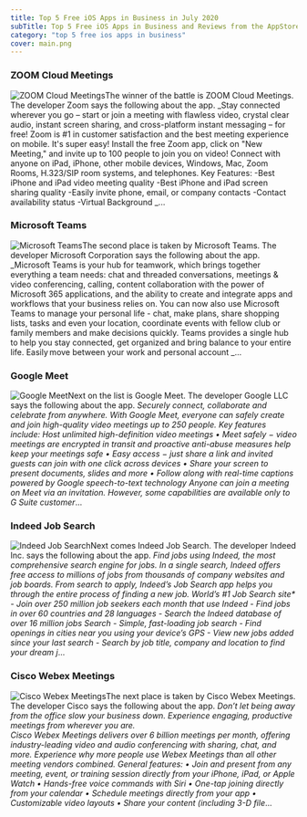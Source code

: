 ```yaml
---
title: Top 5 Free iOS Apps in Business in July 2020
subTitle: Top 5 Free iOS Apps in Business and Reviews from the AppStore in July 2020.
category: "top 5 free ios apps in business"
cover: main.png
---
```


### ZOOM Cloud Meetings

![ZOOM Cloud Meetings](https://is5-ssl.mzstatic.com/image/thumb/Purple124/v4/b7/6a/f0/b76af0ad-b68f-9abf-db78-1d6ef3500111/AppIcon-0-0-1x_U007emarketing-0-0-0-9-0-85-220.png/100x100bb.png)The winner of the battle is ZOOM Cloud Meetings. The developer Zoom says the following about the app. _Stay connected wherever you go – start or join a meeting with flawless video, crystal clear audio, instant screen sharing, and cross-platform instant messaging – for free!  Zoom is #1 in customer satisfaction and the best meeting experience on mobile.   It's super easy! Install the free Zoom app, click on "New Meeting," and invite up to 100 people to join you on video!  Connect with anyone on iPad, iPhone, other mobile devices, Windows, Mac, Zoom Rooms, H.323/SIP room systems, and telephones.  Key Features: -Best iPhone and iPad video meeting quality -Best iPhone and iPad screen sharing quality -Easily invite phone, email, or company contacts -Contact availability status -Virtual Background _...

### Microsoft Teams

![Microsoft Teams](https://is4-ssl.mzstatic.com/image/thumb/Purple114/v4/e3/4f/fd/e34ffdcf-6912-66bf-1c1f-20deb92e75b7/AppIcon-0-0-1x_U007emarketing-0-0-0-7-0-0-sRGB-0-0-0-GLES2_U002c0-512MB-85-220-0-0.png/100x100bb.png)The second place is taken by Microsoft Teams. The developer Microsoft Corporation says the following about the app. _Microsoft Teams is your hub for teamwork, which brings together everything a team needs: chat and threaded conversations, meetings & video conferencing, calling, content collaboration with the power of Microsoft 365 applications, and the ability to create and integrate apps and workflows that your business relies on.  You can now also use Microsoft Teams to manage your personal life - chat, make plans, share shopping lists, tasks and even your location, coordinate events with fellow club or family members and make decisions quickly. Teams provides a single hub to help you stay connected, get organized and bring balance to your entire life.  Easily move between your work and personal account _...

### Google Meet

![Google Meet](https://is4-ssl.mzstatic.com/image/thumb/Purple124/v4/12/d5/c2/12d5c25f-173f-551a-6c0a-56dc3f8b877e/logo_meet_ios_color-0-0-1x_U007emarketing-0-0-0-6-0-0-sRGB-0-0-0-GLES2_U002c0-512MB-85-220-0-0.png/100x100bb.png)Next on the list is Google Meet. The developer Google LLC says the following about the app. _Securely connect, collaborate and celebrate from anywhere. With Google Meet, everyone can safely create and join high-quality video meetings up to 250 people.  Key features include:  Host unlimited high-definition video meetings • Meet safely − video meetings are encrypted in transit and proactive anti-abuse measures help keep your meetings safe • Easy access − just share a link and invited guests can join with one click across devices • Share your screen to present documents, slides and more • Follow along with real-time captions powered by Google speech-to-text technology  Anyone can join a meeting on Meet via an invitation. However, some capabilities are available only to G Suite customer_...

### Indeed Job Search

![Indeed Job Search](https://is4-ssl.mzstatic.com/image/thumb/Purple114/v4/6c/0d/64/6c0d642f-2916-d298-e1cd-50cc4fc94cfd/AppIcon-0-0-1x_U007emarketing-0-0-0-7-0-0-sRGB-0-0-0-GLES2_U002c0-512MB-85-220-0-0.png/100x100bb.png)Next comes Indeed Job Search. The developer Indeed Inc. says the following about the app. _Find jobs using Indeed, the most comprehensive search engine for jobs. In a single search, Indeed offers free access to millions of jobs from thousands of company websites and job boards.  From search to apply, Indeed’s Job Search app helps you through the entire process of finding a new job.  World’s #1 Job Search site* - Join over 250 million job seekers each month that use Indeed - Find jobs in over 60 countries and 28 languages - Search the Indeed database of over 16 million jobs  Search - Simple, fast-loading job search  - Find openings in cities near you using your device’s GPS - View new jobs added since your last search - Search by job title, company and location to find your dream j_...

### Cisco Webex Meetings

![Cisco Webex Meetings](https://is2-ssl.mzstatic.com/image/thumb/Purple124/v4/15/53/12/155312fa-99ff-428d-2e16-dbe752a008b0/AppIcon-1x_U007emarketing-0-10-0-0-85-220.png/100x100bb.png)The next place is taken by Cisco Webex Meetings. The developer Cisco says the following about the app. _Don’t let being away from the office slow your business down. Experience engaging, productive meetings from wherever you are.   Cisco Webex Meetings delivers over 6 billion meetings per month, offering industry-leading video and audio conferencing with sharing, chat, and more. Experience why more people use Webex Meetings than all other meeting vendors combined. General features:  •	Join and present from any meeting, event, or training session directly from your iPhone, iPad, or Apple Watch •	Hands-free voice commands with Siri •	One-tap joining directly from your calendar •	Schedule meetings directly from your app •	Customizable video layouts •	Share your content (including 3-D file_...

